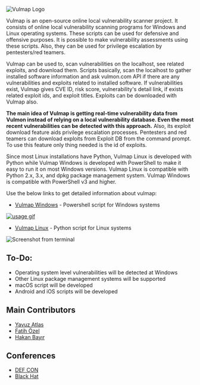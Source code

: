 ![Vulmap Logo](https://raw.githubusercontent.com/vulmon/Vulmap/master/Vulmap-Windows/vulmap-logo.png)

Vulmap is an open-source online local vulnerability scanner project. It consists of online local vulnerability scanning programs for Windows and Linux operating systems. These scripts can be used for defensive and offensive purposes. It is possible to make vulnerability assessments using these scripts. Also, they can be used for privilege escalation by pentesters/red teamers.

Vulmap can be used to, scan vulnerabilities on the localhost, see related exploits, and download them. Scripts basically, scan the localhost to gather installed software information and ask vulmon.com API if there are any vulnerabilities and exploits related to installed software. If vulnerabilities exist, Vulmap gives CVE ID, risk score, vulnerability's detail link, if exists related exploit ids, and exploit titles. Exploits can be downloaded with Vulmap also.

**The main idea of Vulmap is getting real-time vulnerability data from Vulmon instead of relying on a local vulnerability database. Even the most recent vulnerabilities can be detected with this approach.** Also, its exploit download feature aids privilege escalation processes. Pentesters and red teamers can download exploits from Exploit DB from the command prompt. To use this feature only thing needed is the id of exploits.

Since most Linux installations have Python, Vulmap Linux is developed with Python while Vulmap Windows is developed with PowerShell to make it easy to run it on most Windows versions. Vulmap Linux is compatible with Python 2.x, 3.x, and dpkg package management system. Vulmap Windows is compatible with PowerShell v3 and higher.

Use the below links to get detailed information about vulmap:

- [Vulmap Windows](https://github.com/vulmon/Vulmap/tree/master/Vulmap-Windows) - Powershell script for Windows systems

[![usage gif](https://raw.githubusercontent.com/vulmon/Vulmap/master/Vulmap-Windows/uc.gif)](https://www.youtube.com/watch?v=y39w9WYYnmI)

- [Vulmap Linux](https://github.com/vulmon/Vulmap/tree/master/Vulmap-Linux) - Python script for Linux systems

![Screenshot from terminal](https://raw.githubusercontent.com/vulmon/Vulmap/master/Vulmap-Linux/screenshot.png)

## To-Do:
* Operating system level vulnerabilities will be detected at Windows
* Other Linux package management systems will be supported
* macOS script will be developed
* Android and iOS scripts will be developed

## Main Contributors
* [Yavuz Atlas](https://github.com/yavuzatlas)
* [Fatih Özel](https://github.com/ozelfatih)
* [Hakan Bayır](https://github.com/HakanBayir)

## Conferences
* [DEF CON](https://www.defcon.org/html/defcon-27/dc-27-demolabs.html#Vulmap)
* [Black Hat](https://www.blackhat.com/asia-20/arsenal/schedule/index.html#vulmap-online-local-vulnerability-scanners-project-19251)
